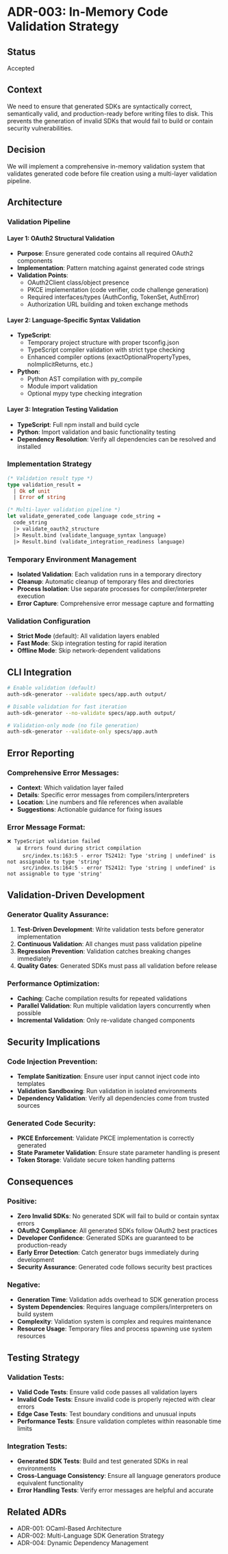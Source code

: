 # ADR-003: In-Memory Code Validation Strategy

## Status
Accepted

## Context
We need to ensure that generated SDKs are syntactically correct, semantically valid, and production-ready before writing files to disk. This prevents the generation of invalid SDKs that would fail to build or contain security vulnerabilities.

## Decision
We will implement a comprehensive in-memory validation system that validates generated code before file creation using a multi-layer validation pipeline.

## Architecture

### Validation Pipeline

#### Layer 1: OAuth2 Structural Validation
- **Purpose**: Ensure generated code contains all required OAuth2 components
- **Implementation**: Pattern matching against generated code strings
- **Validation Points**:
  - OAuth2Client class/object presence
  - PKCE implementation (code verifier, code challenge generation)
  - Required interfaces/types (AuthConfig, TokenSet, AuthError)
  - Authorization URL building and token exchange methods

#### Layer 2: Language-Specific Syntax Validation
- **TypeScript**:
  - Temporary project structure with proper tsconfig.json
  - TypeScript compiler validation with strict type checking
  - Enhanced compiler options (exactOptionalPropertyTypes, noImplicitReturns, etc.)
- **Python**:
  - Python AST compilation with py_compile
  - Module import validation
  - Optional mypy type checking integration

#### Layer 3: Integration Testing Validation
- **TypeScript**: Full npm install and build cycle
- **Python**: Import validation and basic functionality testing
- **Dependency Resolution**: Verify all dependencies can be resolved and installed

### Implementation Strategy

```ocaml
(* Validation result type *)
type validation_result =
  | Ok of unit
  | Error of string

(* Multi-layer validation pipeline *)
let validate_generated_code language code_string =
  code_string
  |> validate_oauth2_structure
  |> Result.bind (validate_language_syntax language)
  |> Result.bind (validate_integration_readiness language)
```

### Temporary Environment Management
- **Isolated Validation**: Each validation runs in a temporary directory
- **Cleanup**: Automatic cleanup of temporary files and directories
- **Process Isolation**: Use separate processes for compiler/interpreter execution
- **Error Capture**: Comprehensive error message capture and formatting

### Validation Configuration
- **Strict Mode** (default): All validation layers enabled
- **Fast Mode**: Skip integration testing for rapid iteration
- **Offline Mode**: Skip network-dependent validations

## CLI Integration

```bash
# Enable validation (default)
auth-sdk-generator --validate specs/app.auth output/

# Disable validation for fast iteration
auth-sdk-generator --no-validate specs/app.auth output/

# Validation-only mode (no file generation)
auth-sdk-generator --validate-only specs/app.auth
```

## Error Reporting

### Comprehensive Error Messages:
- **Context**: Which validation layer failed
- **Details**: Specific error messages from compilers/interpreters
- **Location**: Line numbers and file references when available
- **Suggestions**: Actionable guidance for fixing issues

### Error Message Format:
```
❌ TypeScript validation failed
   📊 Errors found during strict compilation
     src/index.ts:163:5 - error TS2412: Type 'string | undefined' is not assignable to type 'string'
     src/index.ts:164:5 - error TS2412: Type 'string | undefined' is not assignable to type 'string'
```

## Validation-Driven Development

### Generator Quality Assurance:
1. **Test-Driven Development**: Write validation tests before generator implementation
2. **Continuous Validation**: All changes must pass validation pipeline
3. **Regression Prevention**: Validation catches breaking changes immediately
4. **Quality Gates**: Generated SDKs must pass all validation before release

### Performance Optimization:
- **Caching**: Cache compilation results for repeated validations
- **Parallel Validation**: Run multiple validation layers concurrently when possible
- **Incremental Validation**: Only re-validate changed components

## Security Implications

### Code Injection Prevention:
- **Template Sanitization**: Ensure user input cannot inject code into templates
- **Validation Sandboxing**: Run validation in isolated environments
- **Dependency Validation**: Verify all dependencies come from trusted sources

### Generated Code Security:
- **PKCE Enforcement**: Validate PKCE implementation is correctly generated
- **State Parameter Validation**: Ensure state parameter handling is present
- **Token Storage**: Validate secure token handling patterns

## Consequences

### Positive:
- **Zero Invalid SDKs**: No generated SDK will fail to build or contain syntax errors
- **OAuth2 Compliance**: All generated SDKs follow OAuth2 best practices
- **Developer Confidence**: Generated SDKs are guaranteed to be production-ready
- **Early Error Detection**: Catch generator bugs immediately during development
- **Security Assurance**: Generated code follows security best practices

### Negative:
- **Generation Time**: Validation adds overhead to SDK generation process
- **System Dependencies**: Requires language compilers/interpreters on build system
- **Complexity**: Validation system is complex and requires maintenance
- **Resource Usage**: Temporary files and process spawning use system resources

## Testing Strategy

### Validation Tests:
- **Valid Code Tests**: Ensure valid code passes all validation layers
- **Invalid Code Tests**: Ensure invalid code is properly rejected with clear errors
- **Edge Case Tests**: Test boundary conditions and unusual inputs
- **Performance Tests**: Ensure validation completes within reasonable time limits

### Integration Tests:
- **Generated SDK Tests**: Build and test generated SDKs in real environments
- **Cross-Language Consistency**: Ensure all language generators produce equivalent functionality
- **Error Handling Tests**: Verify error messages are helpful and accurate

## Related ADRs
- ADR-001: OCaml-Based Architecture
- ADR-002: Multi-Language SDK Generation Strategy
- ADR-004: Dynamic Dependency Management